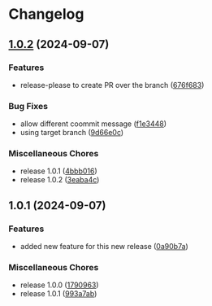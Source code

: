 # Changelog

## [1.0.2](https://github.com/oldgiova/test-release-please/compare/v1.0.1...v1.0.2) (2024-09-07)


### Features

* release-please to create PR over the branch ([676f683](https://github.com/oldgiova/test-release-please/commit/676f6834f53c66acdeecd07f5e3bab3a83c4c532))


### Bug Fixes

* allow different coommit message ([f1e3448](https://github.com/oldgiova/test-release-please/commit/f1e3448fc43d54ae56ff3024a115f10717d70fee))
* using target branch ([9d66e0c](https://github.com/oldgiova/test-release-please/commit/9d66e0ce91256bc12ba1b59833daa6bfeb084252))


### Miscellaneous Chores

* release 1.0.1 ([4bbb016](https://github.com/oldgiova/test-release-please/commit/4bbb0161ebfd5521e8960c435de1c6185ca10358))
* release 1.0.2 ([3eaba4c](https://github.com/oldgiova/test-release-please/commit/3eaba4c237794c0d95567ea57c9b90b572372bdf))

## 1.0.1 (2024-09-07)


### Features

* added new feature for this new release ([0a90b7a](https://github.com/oldgiova/test-release-please/commit/0a90b7a6094e36a713e913ed79b15c3df88ef09d))


### Miscellaneous Chores

* release 1.0.0 ([1790963](https://github.com/oldgiova/test-release-please/commit/1790963dccd67b884aec15075d3c143b48395703))
* release 1.0.1 ([993a7ab](https://github.com/oldgiova/test-release-please/commit/993a7ab21a7828623279a2f5479cc189da453800))

